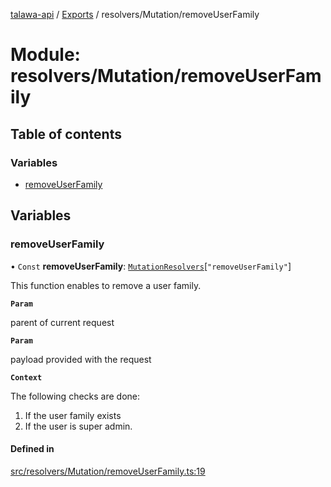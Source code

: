 [talawa-api](../README.md) / [Exports](../modules.md) / resolvers/Mutation/removeUserFamily

# Module: resolvers/Mutation/removeUserFamily

## Table of contents

### Variables

- [removeUserFamily](resolvers_Mutation_removeUserFamily.md#removeuserfamily)

## Variables

### removeUserFamily

• `Const` **removeUserFamily**: [`MutationResolvers`](types_generatedGraphQLTypes.md#mutationresolvers)[``"removeUserFamily"``]

This function enables to remove a user family.

**`Param`**

parent of current request

**`Param`**

payload provided with the request

**`Context`**

The following checks are done:
1. If the user family exists
2. If the user is super admin.

#### Defined in

[src/resolvers/Mutation/removeUserFamily.ts:19](https://github.com/PalisadoesFoundation/talawa-api/blob/b1dd6c9/src/resolvers/Mutation/removeUserFamily.ts#L19)
